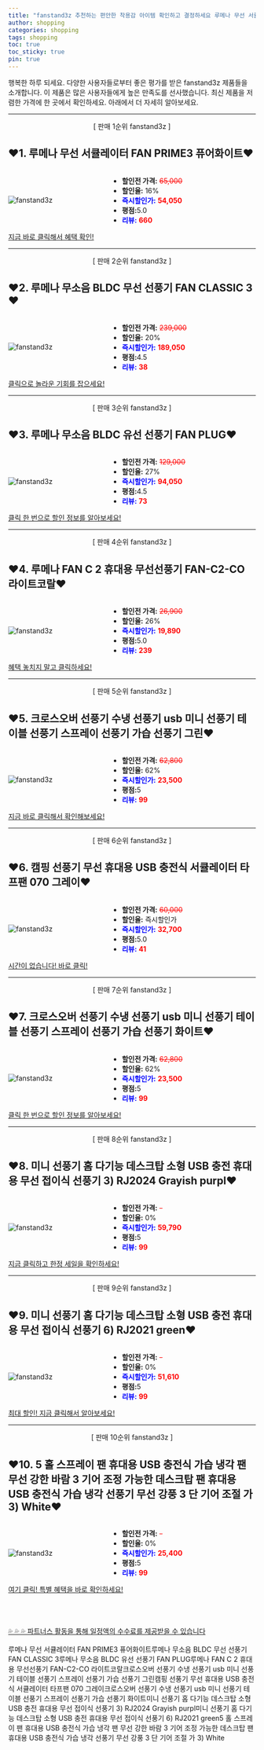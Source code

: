 ```yaml
---
title: "fanstand3z 추천하는 편안한 착용감 아이템 확인하고 결정하세요 루메나 무선 서큘레이터 FAN PRIME3"
author: shopping
categories: shopping
tags: shopping
toc: true
toc_sticky: true
pin: true
---
```

행복한 하루 되세요. 다양한 사용자들로부터 좋은 평가를 받은 fanstand3z 제품들을 소개합니다. 이 제품은 많은 사용자들에게 높은 만족도를 선사했습니다. 최신 제품을 저렴한 가격에 한 곳에서 확인하세요. 아래에서 더 자세히 알아보세요.

---
<p class="toplist" style="margin: 0 auto; display: block; width: fit-content;">[ 판매 1순위 fanstand3z ]</p>

<h2><strong>❤️1. 루메나 무선 서큘레이터 FAN PRIME3 퓨어화이트❤️</strong></h2>

<div style="display: flex; align-items: center;">
    <div style="flex: 0.4;">
        <img src="https://thumbnail10.coupangcdn.com/thumbnails/remote/230x230ex/image/retail/images/2023/05/29/10/4/63e34265-e3f0-4185-aa03-d114c8cc3d77.png" alt="fanstand3z" style="max-width: 100%;">
    </div>
    <div style="flex: 0.6; margin-left: 10px;">
        <ul>
            <li><strong>할인전 가격:</strong> <del style="color: red;">65,000</del></li>
            <li><strong>할인율:</strong> 16%</li>
            <li><span style='color:blue'><strong>즉시할인가:</strong></span> <span style='color:red'><strong>54,050</strong></span></li>
            <li><strong>평점:</strong>5.0</li>
            <li><span style='color:blue'><strong>리뷰:</strong></span> <span style='color:red'><strong>660</strong></span></li>
        </ul>
    </div>
</div>
<div class="center">
    <a href="https://William4Davisa.github.io?lptag=AF9450613&subid=githubio&pageKey=7365935142&traceid=V0-153&itemId=18988790145&vendorItemId=86114034220" class="myButton">
        지금 바로 클릭해서 혜택 확인!
    </a>
</div>


---
<p class="toplist" style="margin: 0 auto; display: block; width: fit-content;">[ 판매 2순위 fanstand3z ]</p>

<h2><strong>❤️2. 루메나 무소음 BLDC 무선 선풍기 FAN CLASSIC 3❤️</strong></h2>

<div style="display: flex; align-items: center;">
    <div style="flex: 0.4;">
        <img src="https://thumbnail10.coupangcdn.com/thumbnails/remote/230x230ex/image/retail/images/2023/06/12/15/6/879d67a9-9dbb-4fb3-95db-c0d984b23857.png" alt="fanstand3z" style="max-width: 100%;">
    </div>
    <div style="flex: 0.6; margin-left: 10px;">
        <ul>
            <li><strong>할인전 가격:</strong> <del style="color: red;">239,000</del></li>
            <li><strong>할인율:</strong> 20%</li>
            <li><span style='color:blue'><strong>즉시할인가:</strong></span> <span style='color:red'><strong>189,050</strong></span></li>
            <li><strong>평점:</strong>4.5</li>
            <li><span style='color:blue'><strong>리뷰:</strong></span> <span style='color:red'><strong>38</strong></span></li>
        </ul>
    </div>
</div>
<div class="center">
    <a href="https://William4Davisa.github.io?lptag=AF9450613&subid=githubio&pageKey=7396260039&traceid=V0-153&itemId=19133332552&vendorItemId=86252908440" class="myButton">
        클릭으로 놀라운 기회를 잡으세요!
    </a>
</div>


---
<p class="toplist" style="margin: 0 auto; display: block; width: fit-content;">[ 판매 3순위 fanstand3z ]</p>

<h2><strong>❤️3. 루메나 무소음 BLDC 유선 선풍기 FAN PLUG❤️</strong></h2>

<div style="display: flex; align-items: center;">
    <div style="flex: 0.4;">
        <img src="https://thumbnail6.coupangcdn.com/thumbnails/remote/230x230ex/image/retail/images/2023/05/29/10/1/10ec1d3e-af7d-4106-9ebb-1c5061771607.png" alt="fanstand3z" style="max-width: 100%;">
    </div>
    <div style="flex: 0.6; margin-left: 10px;">
        <ul>
            <li><strong>할인전 가격:</strong> <del style="color: red;">129,000</del></li>
            <li><strong>할인율:</strong> 27%</li>
            <li><span style='color:blue'><strong>즉시할인가:</strong></span> <span style='color:red'><strong>94,050</strong></span></li>
            <li><strong>평점:</strong>4.5</li>
            <li><span style='color:blue'><strong>리뷰:</strong></span> <span style='color:red'><strong>73</strong></span></li>
        </ul>
    </div>
</div>
<div class="center">
    <a href="https://William4Davisa.github.io?lptag=AF9450613&subid=githubio&pageKey=7365935156&traceid=V0-153&itemId=18988790173&vendorItemId=86114034207" class="myButton">
        클릭 한 번으로 할인 정보를 알아보세요!
    </a>
</div>


---
<p class="toplist" style="margin: 0 auto; display: block; width: fit-content;">[ 판매 4순위 fanstand3z ]</p>

<h2><strong>❤️4. 루메나 FAN C 2 휴대용 무선선풍기 FAN-C2-CO 라이트코랄❤️</strong></h2>

<div style="display: flex; align-items: center;">
    <div style="flex: 0.4;">
        <img src="https://thumbnail10.coupangcdn.com/thumbnails/remote/230x230ex/image/retail/images/2023/05/29/10/1/e9eb86b5-ada2-40f5-9d43-a1f1a649f12f.png" alt="fanstand3z" style="max-width: 100%;">
    </div>
    <div style="flex: 0.6; margin-left: 10px;">
        <ul>
            <li><strong>할인전 가격:</strong> <del style="color: red;">26,900</del></li>
            <li><strong>할인율:</strong> 26%</li>
            <li><span style='color:blue'><strong>즉시할인가:</strong></span> <span style='color:red'><strong>19,890</strong></span></li>
            <li><strong>평점:</strong>5.0</li>
            <li><span style='color:blue'><strong>리뷰:</strong></span> <span style='color:red'><strong>239</strong></span></li>
        </ul>
    </div>
</div>
<div class="center">
    <a href="https://William4Davisa.github.io?lptag=AF9450613&subid=githubio&pageKey=7365935155&traceid=V0-153&itemId=18988790170&vendorItemId=86114034250" class="myButton">
        혜택 놓치지 말고 클릭하세요!
    </a>
</div>


---
<p class="toplist" style="margin: 0 auto; display: block; width: fit-content;">[ 판매 5순위 fanstand3z ]</p>

<h2><strong>❤️5. 크로스오버 선풍기 수냉 선풍기 usb 미니 선풍기 테이블 선풍기 스프레이 선풍기 가습 선풍기 그린❤️</strong></h2>

<div style="display: flex; align-items: center;">
    <div style="flex: 0.4;">
        <img src="https://thumbnail8.coupangcdn.com/thumbnails/remote/230x230ex/image/vendor_inventory/0cb8/07910f328254a0e55a10d0aad78d83e9191fd90bd8ea0ee5a8ad405f1fe7.jpg" alt="fanstand3z" style="max-width: 100%;">
    </div>
    <div style="flex: 0.6; margin-left: 10px;">
        <ul>
            <li><strong>할인전 가격:</strong> <del style="color: red;">62,800</del></li>
            <li><strong>할인율:</strong> 62%</li>
            <li><span style='color:blue'><strong>즉시할인가:</strong></span> <span style='color:red'><strong>23,500</strong></span></li>
            <li><strong>평점:</strong>5</li>
            <li><span style='color:blue'><strong>리뷰:</strong></span> <span style='color:red'><strong>99</strong></span></li>
        </ul>
    </div>
</div>
<div class="center">
    <a href="https://William4Davisa.github.io?lptag=AF9450613&subid=githubio&pageKey=7614892927&traceid=V0-153&itemId=20175883194&vendorItemId=87267794894" class="myButton">
        지금 바로 클릭해서 확인해보세요!
    </a>
</div>


---
<p class="toplist" style="margin: 0 auto; display: block; width: fit-content;">[ 판매 6순위 fanstand3z ]</p>

<h2><strong>❤️6. 캠핑 선풍기 무선 휴대용 USB 충전식 서큘레이터 타프팬 070 그레이❤️</strong></h2>

<div style="display: flex; align-items: center;">
    <div style="flex: 0.4;">
        <img src="https://thumbnail10.coupangcdn.com/thumbnails/remote/230x230ex/image/vendor_inventory/17ce/529d47ce91b90307dcb8730cac841a322432b7f01ffd1b7694fd11246952.png" alt="fanstand3z" style="max-width: 100%;">
    </div>
    <div style="flex: 0.6; margin-left: 10px;">
        <ul>
            <li><strong>할인전 가격:</strong> <del style="color: red;">60,000</del></li>
            <li><strong>할인율:</strong> 즉시할인가</li>
            <li><span style='color:blue'><strong>즉시할인가:</strong></span> <span style='color:red'><strong>32,700</strong></span></li>
            <li><strong>평점:</strong>5.0</li>
            <li><span style='color:blue'><strong>리뷰:</strong></span> <span style='color:red'><strong>41</strong></span></li>
        </ul>
    </div>
</div>
<div class="center">
    <a href="https://William4Davisa.github.io?lptag=AF9450613&subid=githubio&pageKey=6576938220&traceid=V0-153&itemId=14785515732&vendorItemId=82029260148" class="myButton">
        시간이 없습니다! 바로 클릭!
    </a>
</div>


---
<p class="toplist" style="margin: 0 auto; display: block; width: fit-content;">[ 판매 7순위 fanstand3z ]</p>

<h2><strong>❤️7. 크로스오버 선풍기 수냉 선풍기 usb 미니 선풍기 테이블 선풍기 스프레이 선풍기 가습 선풍기 화이트❤️</strong></h2>

<div style="display: flex; align-items: center;">
    <div style="flex: 0.4;">
        <img src="https://thumbnail6.coupangcdn.com/thumbnails/remote/230x230ex/image/vendor_inventory/1a71/1617095113ac82e58ff3e04db95e34a9706a06fd294a184e2cd6f6d5471b.jpg" alt="fanstand3z" style="max-width: 100%;">
    </div>
    <div style="flex: 0.6; margin-left: 10px;">
        <ul>
            <li><strong>할인전 가격:</strong> <del style="color: red;">62,800</del></li>
            <li><strong>할인율:</strong> 62%</li>
            <li><span style='color:blue'><strong>즉시할인가:</strong></span> <span style='color:red'><strong>23,500</strong></span></li>
            <li><strong>평점:</strong>5</li>
            <li><span style='color:blue'><strong>리뷰:</strong></span> <span style='color:red'><strong>99</strong></span></li>
        </ul>
    </div>
</div>
<div class="center">
    <a href="https://William4Davisa.github.io?lptag=AF9450613&subid=githubio&pageKey=7614892927&traceid=V0-153&itemId=20175883193&vendorItemId=87267794882" class="myButton">
        클릭 한 번으로 할인 정보를 알아보세요!
    </a>
</div>


---
<p class="toplist" style="margin: 0 auto; display: block; width: fit-content;">[ 판매 8순위 fanstand3z ]</p>

<h2><strong>❤️8. 미니 선풍기 홈 다기능 데스크탑 소형 USB 충전 휴대용 무선 접이식 선풍기 3) RJ2024 Grayish purpl❤️</strong></h2>

<div style="display: flex; align-items: center;">
    <div style="flex: 0.4;">
        <img src="https://thumbnail6.coupangcdn.com/thumbnails/remote/230x230ex/image/vendor_inventory/334f/fae49c6aa0a943399f70a2980ef4366161644cbcf752f9a69c5c361502ef.jpg" alt="fanstand3z" style="max-width: 100%;">
    </div>
    <div style="flex: 0.6; margin-left: 10px;">
        <ul>
            <li><strong>할인전 가격:</strong> <del style="color: red;">-</del></li>
            <li><strong>할인율:</strong> 0%</li>
            <li><span style='color:blue'><strong>즉시할인가:</strong></span> <span style='color:red'><strong>59,790</strong></span></li>
            <li><strong>평점:</strong>5</li>
            <li><span style='color:blue'><strong>리뷰:</strong></span> <span style='color:red'><strong>99</strong></span></li>
        </ul>
    </div>
</div>
<div class="center">
    <a href="https://William4Davisa.github.io?lptag=AF9450613&subid=githubio&pageKey=8076263265&traceid=V0-153&itemId=22750972169&vendorItemId=90702060460" class="myButton">
        지금 클릭하고 한정 세일을 확인하세요!
    </a>
</div>


---
<p class="toplist" style="margin: 0 auto; display: block; width: fit-content;">[ 판매 9순위 fanstand3z ]</p>

<h2><strong>❤️9. 미니 선풍기 홈 다기능 데스크탑 소형 USB 충전 휴대용 무선 접이식 선풍기 6) RJ2021 green❤️</strong></h2>

<div style="display: flex; align-items: center;">
    <div style="flex: 0.4;">
        <img src="https://thumbnail6.coupangcdn.com/thumbnails/remote/230x230ex/image/vendor_inventory/cd11/9af99765889ebd99c0942cfd4e4549340bcc2a9bdf366a416343bae3039a.jpg" alt="fanstand3z" style="max-width: 100%;">
    </div>
    <div style="flex: 0.6; margin-left: 10px;">
        <ul>
            <li><strong>할인전 가격:</strong> <del style="color: red;">-</del></li>
            <li><strong>할인율:</strong> 0%</li>
            <li><span style='color:blue'><strong>즉시할인가:</strong></span> <span style='color:red'><strong>51,610</strong></span></li>
            <li><strong>평점:</strong>5</li>
            <li><span style='color:blue'><strong>리뷰:</strong></span> <span style='color:red'><strong>99</strong></span></li>
        </ul>
    </div>
</div>
<div class="center">
    <a href="https://William4Davisa.github.io?lptag=AF9450613&subid=githubio&pageKey=8076263265&traceid=V0-153&itemId=22750972175&vendorItemId=90702060452" class="myButton">
        최대 할인! 지금 클릭해서 알아보세요!
    </a>
</div>


---
<p class="toplist" style="margin: 0 auto; display: block; width: fit-content;">[ 판매 10순위 fanstand3z ]</p>

<h2><strong>❤️10. 5 홀 스프레이 팬 휴대용 USB 충전식 가습 냉각 팬 무선 강한 바람 3 기어 조정 가능한 데스크탑 팬 휴대용 USB 충전식 가습 냉각 선풍기 무선 강풍 3 단 기어 조절 가 3) White❤️</strong></h2>

<div style="display: flex; align-items: center;">
    <div style="flex: 0.4;">
        <img src="https://thumbnail7.coupangcdn.com/thumbnails/remote/230x230ex/image/vendor_inventory/38c5/098c2ecc74b5a299ca848ba30d5bac4521f5d909558879239ce2b495ea49.jpg" alt="fanstand3z" style="max-width: 100%;">
    </div>
    <div style="flex: 0.6; margin-left: 10px;">
        <ul>
            <li><strong>할인전 가격:</strong> <del style="color: red;">-</del></li>
            <li><strong>할인율:</strong> 0%</li>
            <li><span style='color:blue'><strong>즉시할인가:</strong></span> <span style='color:red'><strong>25,400</strong></span></li>
            <li><strong>평점:</strong>5</li>
            <li><span style='color:blue'><strong>리뷰:</strong></span> <span style='color:red'><strong>99</strong></span></li>
        </ul>
    </div>
</div>
<div class="center">
    <a href="https://William4Davisa.github.io?lptag=AF9450613&subid=githubio&pageKey=8076262134&traceid=V0-153&itemId=22750964997&vendorItemId=90131954243" class="myButton">
        여기 클릭! 특별 혜택을 바로 확인하세요!
    </a>
</div>

<br><br><br>[💦 💦 💦 파트너스 활동을 통해 일정액의 수수료를 제공받을 수 있습니다](https://link.coupang.com/a/bcpT2c)<br><br>루메나 무선 서큘레이터 FAN PRIME3 퓨어화이트루메나 무소음 BLDC 무선 선풍기 FAN CLASSIC 3루메나 무소음 BLDC 유선 선풍기 FAN PLUG루메나 FAN C 2 휴대용 무선선풍기 FAN-C2-CO 라이트코랄크로스오버 선풍기 수냉 선풍기 usb 미니 선풍기 테이블 선풍기 스프레이 선풍기 가습 선풍기 그린캠핑 선풍기 무선 휴대용 USB 충전식 서큘레이터 타프팬 070 그레이크로스오버 선풍기 수냉 선풍기 usb 미니 선풍기 테이블 선풍기 스프레이 선풍기 가습 선풍기 화이트미니 선풍기 홈 다기능 데스크탑 소형 USB 충전 휴대용 무선 접이식 선풍기 3) RJ2024 Grayish purpl미니 선풍기 홈 다기능 데스크탑 소형 USB 충전 휴대용 무선 접이식 선풍기 6) RJ2021 green5 홀 스프레이 팬 휴대용 USB 충전식 가습 냉각 팬 무선 강한 바람 3 기어 조정 가능한 데스크탑 팬 휴대용 USB 충전식 가습 냉각 선풍기 무선 강풍 3 단 기어 조절 가 3) White